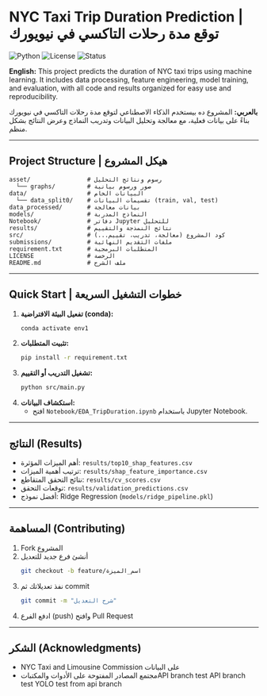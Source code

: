 # NYC Taxi Trip Duration Prediction | توقع مدة رحلات التاكسي في نيويورك

![Python](https://img.shields.io/badge/python-3.8%2B-blue)
![License](https://img.shields.io/badge/license-MIT-green)
![Status](https://img.shields.io/badge/status-Active-brightgreen)

**English:**
This project predicts the duration of NYC taxi trips using machine learning. It includes data processing, feature engineering, model training, and evaluation, with all code and results organized for easy use and reproducibility.

**بالعربي:**
المشروع ده بيستخدم الذكاء الاصطناعي لتوقع مدة رحلات التاكسي في نيويورك بناءً على بيانات فعلية، مع معالجة وتحليل البيانات وتدريب النماذج وعرض النتائج بشكل منظم.

---

## Project Structure | هيكل المشروع

```
asset/                # رسوم ونتائج التحليل
  └── graphs/         # صور ورسوم بيانية
data/                 # البيانات الخام
  └── data_split0/    # تقسيمات البيانات (train, val, test)
data_processed/       # بيانات معالجة
models/               # النماذج المدربة
Notebook/             # دفاتر Jupyter للتحليل
results/              # نتائج النمذجة والتقييم
src/                  # كود المشروع (معالجة، تدريب، تقييم...)
submissions/          # ملفات التقديم النهائية
requirement.txt       # المتطلبات البرمجية
LICENSE               # الرخصة
README.md             # ملف الشرح
```

---

## Quick Start | خطوات التشغيل السريعة

1. **تفعيل البيئة الافتراضية (conda):**
	```bash
	conda activate env1
	```
2. **تثبيت المتطلبات:**
	```bash
	pip install -r requirement.txt
	```
3. **تشغيل التدريب أو التقييم:**
	```bash
	python src/main.py
	```
4. **استكشاف البيانات:**
	- افتح `Notebook/EDA_TripDuration.ipynb` باستخدام Jupyter Notebook.

---

## النتائج (Results)

- أهم الميزات المؤثرة: `results/top10_shap_features.csv`
- ترتيب أهمية الميزات: `results/shap_feature_importance.csv`
- نتائج التحقق المتقاطع: `results/cv_scores.csv`
- توقعات التحقق: `results/validation_predictions.csv`
- أفضل نموذج: Ridge Regression (`models/ridge_pipeline.pkl`)

---

## المساهمة (Contributing)

1. Fork المشروع
2. أنشئ فرع جديد للتعديل
	```bash
	git checkout -b feature/اسم_الميزة
	```
3. نفذ تعديلاتك ثم commit
	```bash
	git commit -m "شرح التعديل"
	```
4. ادفع الفرع (push) وافتح Pull Request

---

## الشكر (Acknowledgments)

- NYC Taxi and Limousine Commission على البيانات
- مجتمع المصادر المفتوحة على الأدوات والمكتباتAPI branch test
API branch test
YOLO test from api branch
